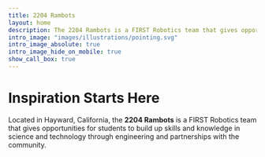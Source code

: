 ```yaml
---
title: 2204 Rambots
layout: home
description: The 2204 Rambots is a FIRST Robotics team that gives opportunities for students to build up skills and knowledge in science and technology through engineering and partnerships with the community.
intro_image: "images/illustrations/pointing.svg"
intro_image_absolute: true
intro_image_hide_on_mobile: true
show_call_box: true
---
```


# Inspiration Starts Here

Located in Hayward, California, the **2204 Rambots** is a FIRST Robotics team that gives opportunities for students to build
up skills and knowledge in science and technology through engineering and partnerships with the community.